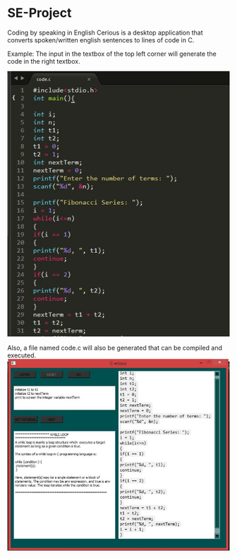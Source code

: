 # SE-Project
 Coding by speaking in English
Cerious is a desktop application that converts spoken/written english sentences to lines of code in C.

Example: The input in the textbox of the top left corner will generate the code in the right textbox.

![11](11.JPG)

Also, a file named code.c will also be generated that can be compiled and executed.
![12](12.JPG)

